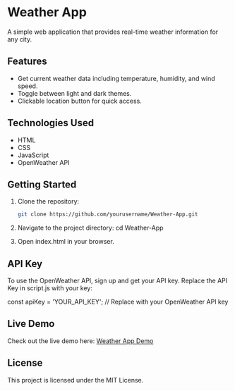 # Weather App

A simple web application that provides real-time weather information for any city.

## Features

- Get current weather data including temperature, humidity, and wind speed.
- Toggle between light and dark themes.
- Clickable location button for quick access.

## Technologies Used

- HTML
- CSS
- JavaScript
- OpenWeather API

## Getting Started

1. Clone the repository:
   ```bash
   git clone https://github.com/yourusername/Weather-App.git
   
2. Navigate to the project directory:
   cd Weather-App

3. Open index.html in your browser.

## API Key

To use the OpenWeather API, sign up and get your API key. Replace the API Key in script.js with your key:

const apiKey = 'YOUR_API_KEY'; // Replace with your OpenWeather API key

## Live Demo

Check out the live demo here: [Weather App Demo]()

## License

This project is licensed under the MIT License.
